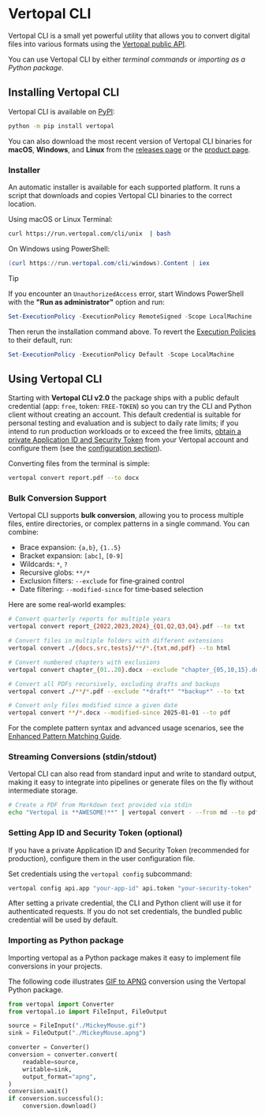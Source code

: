 # Vertopal CLI

Vertopal CLI is a small yet powerful utility that allows you to convert digital files into various formats using the [Vertopal public API](https://www.vertopal.com/en/developer/api).

You can use Vertopal CLI by either *terminal commands* or *importing as a Python package*.

## Installing Vertopal CLI

Vertopal CLI is available on [PyPI](https://pypi.org/project/vertopal/):

```bash
python -m pip install vertopal
```

You can also download the most recent version of Vertopal CLI binaries for **macOS**, **Windows**, and **Linux** from the [releases page](https://github.com/vertopal/vertopal-cli/releases/latest) or the [product page](https://www.vertopal.com/en/product/cli).

### Installer

An automatic installer is available for each supported platform. It runs a script that downloads and copies Vertopal CLI binaries to the correct location.

Using macOS or Linux Terminal:

```bash
curl https://run.vertopal.com/cli/unix  | bash
```

On Windows using PowerShell:

```powershell
(curl https://run.vertopal.com/cli/windows).Content | iex
```

> [!TIP]
> If you encounter an `UnauthorizedAccess` error, start Windows PowerShell with the **"Run as administrator"** option and run:
>
> ```powershell
> Set-ExecutionPolicy -ExecutionPolicy RemoteSigned -Scope LocalMachine
> ```
>
> Then rerun the installation command above.
> To revert the [Execution Policies](https://learn.microsoft.com/en-us/powershell/module/microsoft.powershell.core/about/about_execution_policies) to their default, run:
>
> ```powershell
> Set-ExecutionPolicy -ExecutionPolicy Default -Scope LocalMachine
> ```

## Using Vertopal CLI

Starting with **Vertopal CLI v2.0** the package ships with a public default credential (app: `free`, token: `FREE-TOKEN`) so you can try the CLI and Python client without creating an account. This default credential is suitable for personal testing and evaluation and is subject to daily rate limits; if you intend to run production workloads or to exceed the free limits, [obtain a private Application ID and Security Token](http://www.vertopal.com/en/account/api/app/new) from your Vertopal account and configure them (see the [configuration section](#setting-app-id-and-security-token-optional)).

Converting files from the terminal is simple:

```bash
vertopal convert report.pdf --to docx
```

### Bulk Conversion Support

Vertopal CLI supports **bulk conversion**, allowing you to process multiple files, entire directories, or complex patterns in a single command. You can combine:

- Brace expansion: `{a,b}`, `{1..5}`
- Bracket expansion: `[abc]`, `[0-9]`
- Wildcards: `*`, `?`
- Recursive globs: `**/*`
- Exclusion filters: `--exclude` for fine‑grained control
- Date filtering: `--modified-since` for time‑based selection

Here are some real‑world examples:

```bash
# Convert quarterly reports for multiple years
vertopal convert report_{2022,2023,2024}_{Q1,Q2,Q3,Q4}.pdf --to txt

# Convert files in multiple folders with different extensions
vertopal convert ./{docs,src,tests}/**/*.{txt,md,pdf} --to html

# Convert numbered chapters with exclusions
vertopal convert chapter_{01..20}.docx --exclude "chapter_{05,10,15}.docx" --to txt

# Convert all PDFs recursively, excluding drafts and backups
vertopal convert ./**/*.pdf --exclude "*draft*" "*backup*" --to txt

# Convert only files modified since a given date
vertopal convert **/*.docx --modified-since 2025-01-01 --to pdf
```

For the complete pattern syntax and advanced usage scenarios, see the [Enhanced Pattern Matching Guide](docs/cli/patterns.md).

### Streaming Conversions (stdin/stdout)

Vertopal CLI can also read from standard input and write to standard output, making
it easy to integrate into pipelines or generate files on the fly without intermediate
storage.

```bash
# Create a PDF from Markdown text provided via stdin
echo "Vertopal is **AWESOME!**" | vertopal convert - --from md --to pdf --output awesome.pdf
```

### Setting App ID and Security Token (optional)

If you have a private Application ID and Security Token (recommended for production), configure them in the user configuration file.

Set credentials using the `vertopal config` subcommand:

```bash
vertopal config api.app "your-app-id" api.token "your-security-token"
```

After setting a private credential, the CLI and Python client will use it for authenticated requests. If you do not set credentials, the bundled public credential will be used by default.

### Importing as Python package

Importing vertopal as a Python package makes it easy to implement file conversions in your projects.

The following code illustrates [GIF to APNG](https://www.vertopal.com/en/convert/gif-to-apng) conversion using the Vertopal Python package.

```python
from vertopal import Converter
from vertopal.io import FileInput, FileOutput

source = FileInput("./MickeyMouse.gif")
sink = FileOutput("./MickeyMouse.apng")

converter = Converter()
conversion = converter.convert(
    readable=source,
    writable=sink,
    output_format="apng",
)
conversion.wait()
if conversion.successful():
    conversion.download()
```
